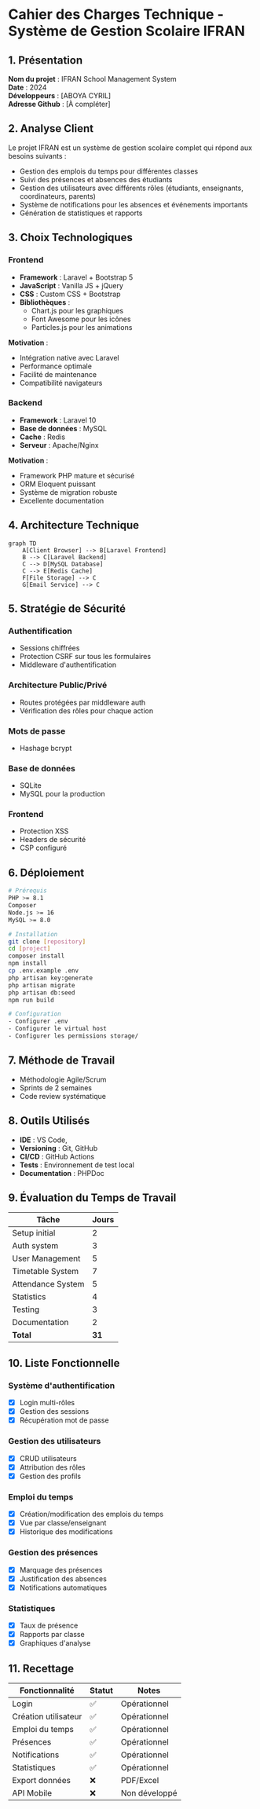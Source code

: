 # Cahier des Charges Technique - Système de Gestion Scolaire IFRAN

## 1. Présentation
**Nom du projet** : IFRAN School Management System  
**Date** : 2024  
**Développeurs** : [ABOYA CYRIL]  
**Adresse Github** : [À compléter]

## 2. Analyse Client
Le projet IFRAN est un système de gestion scolaire complet qui répond aux besoins suivants :
- Gestion des emplois du temps pour différentes classes
- Suivi des présences et absences des étudiants
- Gestion des utilisateurs avec différents rôles (étudiants, enseignants, coordinateurs, parents)
- Système de notifications pour les absences et événements importants
- Génération de statistiques et rapports

## 3. Choix Technologiques

### Frontend
- **Framework** : Laravel  + Bootstrap 5
- **JavaScript** : Vanilla JS + jQuery
- **CSS** : Custom CSS + Bootstrap
- **Bibliothèques** : 
  - Chart.js pour les graphiques
  - Font Awesome pour les icônes
  - Particles.js pour les animations

**Motivation** : 
- Intégration native avec Laravel
- Performance optimale
- Facilité de maintenance
- Compatibilité navigateurs

### Backend
- **Framework** : Laravel 10
- **Base de données** : MySQL
- **Cache** : Redis
- **Serveur** : Apache/Nginx

**Motivation** :
- Framework PHP mature et sécurisé
- ORM Eloquent puissant
- Système de migration robuste
- Excellente documentation

## 4. Architecture Technique

```mermaid
graph TD
    A[Client Browser] --> B[Laravel Frontend]
    B --> C[Laravel Backend]
    C --> D[MySQL Database]
    C --> E[Redis Cache]
    F[File Storage] --> C
    G[Email Service] --> C
```

## 5. Stratégie de Sécurité

### Authentification
- Sessions chiffrées
- Protection CSRF sur tous les formulaires
- Middleware d'authentification

### Architecture Public/Privé
- Routes protégées par middleware auth
- Vérification des rôles pour chaque action

### Mots de passe
- Hashage bcrypt


### Base de données
- SQLite
- MySQL pour la production

### Frontend
- Protection XSS
- Headers de sécurité
- CSP configuré

## 6. Déploiement

```bash
# Prérequis
PHP >= 8.1
Composer
Node.js >= 16
MySQL >= 8.0

# Installation
git clone [repository]
cd [project]
composer install
npm install
cp .env.example .env
php artisan key:generate
php artisan migrate
php artisan db:seed
npm run build

# Configuration
- Configurer .env
- Configurer le virtual host
- Configurer les permissions storage/
```

## 7. Méthode de Travail
- Méthodologie Agile/Scrum
- Sprints de 2 semaines
- Code review systématique


## 8. Outils Utilisés
- **IDE** : VS Code, 
- **Versioning** : Git, GitHub
- **CI/CD** : GitHub Actions
- **Tests** : Environnement de test local
- **Documentation** : PHPDoc

## 9. Évaluation du Temps de Travail

| Tâche | Jours |
|-------|--------|
| Setup initial | 2 |
| Auth system | 3 |
| User Management | 5 |
| Timetable System | 7 |
| Attendance System | 5 |
| Statistics | 4 |
| Testing | 3 |
| Documentation | 2 |
| **Total** | **31** |

## 10. Liste Fonctionnelle

### Système d'authentification
- [x] Login multi-rôles
- [x] Gestion des sessions
- [x] Récupération mot de passe

### Gestion des utilisateurs
- [x] CRUD utilisateurs
- [x] Attribution des rôles
- [x] Gestion des profils

### Emploi du temps
- [x] Création/modification des emplois du temps
- [x] Vue par classe/enseignant
- [x] Historique des modifications

### Gestion des présences
- [x] Marquage des présences
- [x] Justification des absences
- [x] Notifications automatiques

### Statistiques
- [x] Taux de présence
- [x] Rapports par classe
- [x] Graphiques d'analyse

## 11. Recettage

| Fonctionnalité | Statut | Notes |
|----------------|--------|--------|
| Login | ✅ | Opérationnel |
| Création utilisateur | ✅ | Opérationnel |
| Emploi du temps | ✅ | Opérationnel |
| Présences | ✅ | Opérationnel |
| Notifications | ✅ | Opérationnel |
| Statistiques | ✅ | Opérationnel |
| Export données | ❌ |  PDF/Excel |
| API Mobile | ❌ | Non développé | 